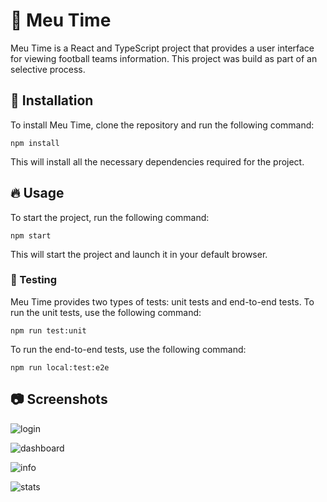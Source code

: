 # 🌟 Meu Time

Meu Time is a React and TypeScript project that provides a user interface for viewing football teams information. This project was build as part of an selective process.

## 🚀 Installation

To install Meu Time, clone the repository and run the following command:

```
npm install
```

This will install all the necessary dependencies required for the project.

## 🔥 Usage

To start the project, run the following command:

```
npm start
```

This will start the project and launch it in your default browser.

### 🔬 Testing

Meu Time provides two types of tests: unit tests and end-to-end tests. To run the unit tests, use the following command:

```
npm run test:unit
```

To run the end-to-end tests, use the following command:

```
npm run local:test:e2e
```

## 📷 Screenshots

![login](https://github.com/ferreirasara/meu-time/assets/42873969/744174af-44f8-4a5c-bc29-9cab27120e32)

![dashboard](https://github.com/ferreirasara/meu-time/assets/42873969/12623132-b417-47d4-8c47-aa37b28de1f2)

![info](https://github.com/ferreirasara/meu-time/assets/42873969/0db0f9c5-a1e6-4063-8205-69254e2ba94a)

![stats](https://github.com/ferreirasara/meu-time/assets/42873969/49411cb3-21f0-4b20-bfe7-1bfb1af5c6b0)

